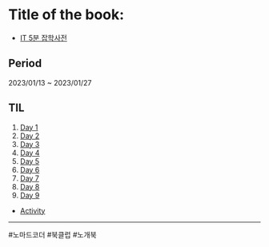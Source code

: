 # Title of the book: 

- <a href="http://www.yes24.com/Product/Goods/113752474" target="_blank" rel="noopener noreferrer">IT 5분 잡학사전</a>

## Period

2023/01/13 ~ 2023/01/27 

## TIL

1. <a href="./Day1" target="_blank" rel="noopener noreferrer">Day 1</a>
2. <a href="./Day2" target="_blank" rel="noopener noreferrer">Day 2</a>
3. <a href="./Day3" target="_blank" rel="noopener noreferrer">Day 3</a>
4. <a href="./Day4" target="_blank" rel="noopener noreferrer">Day 4</a>
5. <a href="./Day5" target="_blank" rel="noopener noreferrer">Day 5</a>
6. <a href="./Day6" target="_blank" rel="noopener noreferrer">Day 6</a>
7. <a href="./Day7" target="_blank" rel="noopener noreferrer">Day 7</a>
8. <a href="./Day8" target="_blank" rel="noopener noreferrer">Day 8</a>
9. <a href="./Day9" target="_blank" rel="noopener noreferrer">Day 9</a>


- <a href="./Activity " target="_blank" rel="noopener noreferrer">Activity</a>




<hr>

 #노마드코더 #북클럽 #노개북